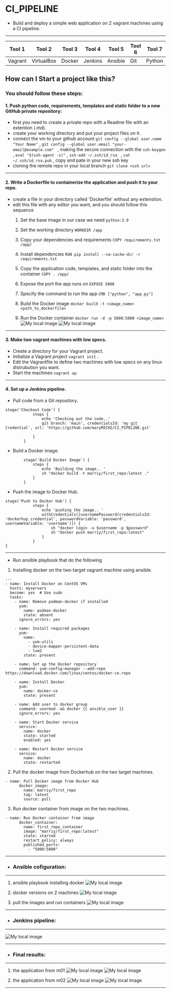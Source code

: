 <!-- project title and its describtion-->
# **CI_PIPELINE**
* Build and deploy a simple web application on 2 vagrant machines using a CI pipeline.
---
<!-- required tools -->
 | **Tool 1**   | **Tool 2**   | **Tool 3**   | **Tool 4**   | **Tool 5**   | **Tool 6** | **Tool 7** |
 |--------------|--------------|--------------|--------------|--------------|------------|------------|
 | Vagrant      | VirtualBox   | Docker       | Jenkins      | Ansible      | Git        | Python     |
 
<!-- project steps that i followed -->
## How can I Start a project like this?
### You should follow these steps:
#### 1. Push python code, requirements, templates and static folder to a new GitHub private repository:
* first you need to create a private repo with a Readme file with an extention (.md).
* create your working directory and put your project files on it.
* connect the vm to your github account `git config --global user.name "Your Name"` , `git config --global user.email "your-email@example.com"
` , making the secure connection with the `ssh-keygen` , `eval "$(ssh-agent -s)"` , `ssh-add ~/.ssh/id_rsa
` , `cat ~/.ssh/id_rsa.pub` , copy and pate in your new ssh key 
* cloning the remote repo in your local branch `git clone <ssh url>`

---

#### 2. Write a Dockerfile to containerize the application and push it to your repo.
* create a file in your directory called 'Dockerfile' without any extenstion.
* edit this file with any editor you want, and you should follow this sequence 
    1. Set the base image in our case we need `python:3.9`
    1. Set the working directory `WORKDIR /app`
    1. Copy your dependencies and requirements `COPY requirements.txt /app/`
    1. Install dependencies `RUN pip install --no-cache-dir -r requirements.txt`
    1. Copy the application code, templates, and static folder into the container `COPY . /app/`
    1. Expose the port the app runs on `EXPOSE 5000`
    1. Specify the command to run the app `CMD ["python", "app.py"]`
    1. Build the Docker image `docker build -t <image_name> <path_to_dockerfile> `  

    1. Run the Docker container `docker run -d -p 5000:5000 <image_name>  ` ![My local image](https://github.com/maryMICH2/CI_PIPELINE/blob/main/screenshots/after%20adding%20the%20api%20key%20to%20the%20app.py%20code.PNG?raw=true)
    ![My local image](https://github.com/maryMICH2/CI_PIPELINE/blob/main/screenshots/after%20adding%20the%20static%20folder%20with%20a%20plot.png%20file.PNG?raw=true)





---
#### 3. Make two vagrant machines with low specs.
* Create a directory for your Vagrant project.
* Initialize a Vagrant project `vagrant init` .
* Edit the Vagrantfile to define two machines with low specs on any linux distrubution you want.
* Start the machines `vagrant up`.
---
#### 4. Set up a Jenkins pipeline.
* Pull code from a Git repository.
```
stage('Checkout Code') {
            steps {
                echo 'Checking out the code..'
                git branch: 'main', credentialsId: 'my git Credential', url: 'https://github.com/maryMICH2/CI_PIPELINE.git'
                
            }
        }
``` 
* Build a Docker image.
```
        stage('Build Docker Image') {
            steps {
                echo 'Building the image.. '
                sh "docker build -t marriy/first_repo:latest ."
            }
        }
```
* Push the image to Docker Hub.
```
stage('Push to Docker Hub') {
            steps {
                echo 'pushing the image.. '
                withCredentials([usernamePassword(credentialsId: 'dockerhup_credential', passwordVariable: 'password', usernameVariable: 'username')]) {
                    sh "docker login -u $username -p $password"
                    sh "docker push marriy/first_repo:latest"
                }
            }
}
```
---
* Run ansible playbook that do the following 

1. Installing docker on the two-target vagrant machine using ansible.

```
---
- name: Install Docker on CentOS VMs
  hosts: myservers
  become: yes  # Use sudo
  tasks:
    - name: Remove podman-docker if installed
      yum:
        name: podman-docker
        state: absent
      ignore_errors: yes

    - name: Install required packages
      yum:
        name:
          - yum-utils
          - device-mapper-persistent-data
          - lvm2
        state: present

    - name: Set up the Docker repository
      command: yum-config-manager --add-repo https://download.docker.com/linux/centos/docker-ce.repo

    - name: Install Docker
      yum:
        name: docker-ce
        state: present

    - name: Add user to docker group
      command: usermod -aG docker {{ ansible_user }}
      ignore_errors: yes

    - name: Start Docker service
      service:
        name: docker
        state: started
        enabled: yes

    - name: Restart Docker service
      service:
        name: docker
        state: restarted
```
2. Pull the docker image from Dockerhub on the two target machines.
```
- name: Pull Docker image from Docker Hub
      docker_image:
        name: marriy/first_repo
        tag: latest
        source: pull
```
3. Run docker container from image on the two machines.
```
- name: Run Docker container from image
      docker_container:
        name: first_repo_container
        image: "marriy/first_repo:latest"
        state: started
        restart_policy: always
        published_ports:
          - "5000:5000"
```
---
<!-- screenshots-->
* ### Ansible cofiguration:
---
1. ansible playbook installing docker
![My local image](https://github.com/maryMICH2/CI_PIPELINE/blob/main/screenshots/ansible%20playbook%20installing%20docker.PNG?raw=true)

2. docker versions on 2 machines
![My local image](https://github.com/maryMICH2/CI_PIPELINE/blob/main/screenshots/docker%20versions%20on%202%20machines.PNG?raw=true)

3. pull the images and run containers
![My local image](https://github.com/maryMICH2/CI_PIPELINE/blob/main/screenshots/pull%20the%20images%20and%20run%20containers.PNG?raw=true)

---
* ### Jenkins pipeline:
---
![My local image](https://github.com/maryMICH2/CI_PIPELINE/blob/main/screenshots/my%20pipeline.PNG?raw=true)

---

* ### Final results:
---
1. the application from m01
![My local image](https://github.com/maryMICH2/CI_PIPELINE/blob/main/screenshots/data%20from%20m01.PNG?raw=true)
![My local image](https://github.com/maryMICH2/CI_PIPELINE/blob/main/screenshots/charts%20from%20m01.PNG?raw=true)

2. the application from m02
![My local image](https://github.com/maryMICH2/CI_PIPELINE/blob/main/screenshots/data%20from%20m02.PNG?raw=true)
![My local image](https://github.com/maryMICH2/CI_PIPELINE/blob/main/screenshots/charts%20from%20m02.PNG?raw=true)

---

